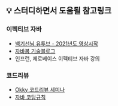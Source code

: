 ## 💡 스터디하면서 도움될 참고링크
### 이펙티브 자바
+ [백기선님 유투브 - 2021년도 영상시작](https://www.youtube.com/watch?v=P-HQ9ab9fc0&ab_channel=%EB%B0%B1%EA%B8%B0%EC%84%A0)
+ [자바봄 기술블로그](https://javabom.tistory.com/category/Reading%20Record/%EC%9D%B4%ED%8E%99%ED%8B%B0%EB%B8%8C%EC%9E%90%EB%B0%94)
+ 인프런, 제로베이스 이펙티브 자바 강의

### 코드리뷰
+ [Okky 코드리뷰 세미나](https://www.youtube.com/watch?v=96JLcIq4LRw&ab_channel=%EB%B0%B1%EB%AA%85%EC%84%9D)
+ [자바 코딩규칙](https://velog.io/@aidenshin/Java-%EC%9E%90%EB%B0%94-%EC%BD%94%EB%94%A9-%EA%B7%9C%EC%B9%99-Java-Code-Conventions)